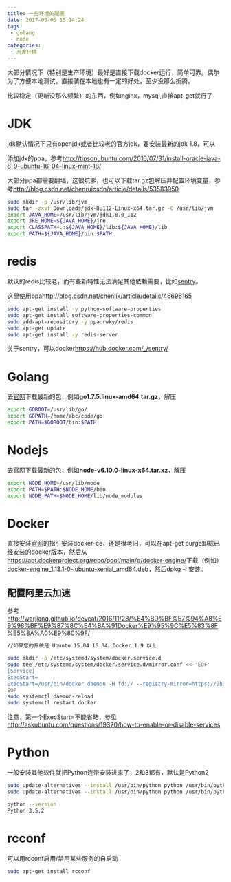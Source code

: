 ```yaml
---
title: 一些环境的配置
date: 2017-03-05 15:14:24
tags:
 - golang
 - node
categories:
 - 开发环境
---
```



大部分情况下（特别是生产环境）最好是直接下载docker运行，简单可靠。偶尔为了方便本地测试，直接装在本地也有一定的好处，至少没那么折腾。

比较稳定（更新没那么频繁）的东西，例如nginx，mysql,直接apt-get就行了

# JDK
jdk默认情况下只有openjdk或者比较老的官方jdk，要安装最新的jdk 1.8，可以

添加jdk的ppa，参考<http://tipsonubuntu.com/2016/07/31/install-oracle-java-8-9-ubuntu-16-04-linux-mint-18/>

大部分ppa都需要翻墙，这很坑爹，也可以下载tar.gz包解压并配置环境变量，参考<http://blog.csdn.net/chenruicsdn/article/details/53583950>

``` bash
sudo mkdir -p /usr/lib/jvm
sudo tar -zxvf Downloads/jdk-8u112-Linux-x64.tar.gz -C /usr/lib/jvm
export JAVA_HOME=/usr/lib/jvm/jdk1.8.0_112
export JRE_HOME=${JAVA_HOME}/jre
export CLASSPATH=.:${JAVA_HOME}/lib:${JAVA_HOME}/lib
export PATH=${JAVA_HOME}/bin:$PATH
```

# redis
默认的redis比较老，而有些新特性无法满足其他依赖需要，比如[sentry](https://sentry.io/welcome/)。

这里使用ppa<http://blog.csdn.net/chenlix/article/details/46696165>

``` bash
sudo apt-get install -y python-software-properties
sudo apt-get install software-properties-common
sudo add-apt-repository -y ppa:rwky/redis
sudo apt-get update
sudo apt-get install -y redis-server
```

关于sentry，可以docker<https://hub.docker.com/_/sentry/>

# Golang
去[官网](https://golang.org/dl/)下载最新的包，例如**go1.7.5.linux-amd64.tar.gz**，解压

``` bash
export GOROOT=/usr/lib/go/
export GOPATH=/home/abc/code/go
export PATH=$GOROOT/bin:$PATH
```

# Nodejs
去[官网](https://nodejs.org/en/download/)下载最新的包，例如**node-v6.10.0-linux-x64.tar.xz**，解压

``` bash
export NODE_HOME=/usr/lib/node
export PATH=$PATH:$NODE_HOME/bin
export NODE_PATH=$NODE_HOME/lib/node_modules
```

# Docker
直接安装[官网](https://docs.docker.com/engine/installation/linux/ubuntu/#install-using-the-repository)的指引安装docker-ce，还是很老旧，可以在apt-get purge卸载已经安装的docker版本，然后从<https://apt.dockerproject.org/repo/pool/main/d/docker-engine/>下载（例如）[docker-engine_1.13.1-0~ubuntu-xenial_amd64.deb](https://apt.dockerproject.org/repo/pool/main/d/docker-engine/docker-engine_1.13.1-0~ubuntu-xenial_amd64.deb)，然后dpkg -i 安装。

## 配置阿里云加速
参考<http://warjiang.github.io/devcat/2016/11/28/%E4%BD%BF%E7%94%A8%E9%98%BF%E9%87%8C%E4%BA%91Docker%E9%95%9C%E5%83%8F%E5%8A%A0%E9%80%9F/>

``` bash
//如果您的系统是 Ubuntu 15.04 16.04，Docker 1.9 以上

sudo mkdir -p /etc/systemd/system/docker.service.d
sudo tee /etc/systemd/system/docker.service.d/mirror.conf <<-'EOF'
[Service]
ExecStart=
ExecStart=/usr/bin/docker daemon -H fd:// --registry-mirror=https://2h3po24q.mirror.aliyuncs.com
EOF
sudo systemctl daemon-reload
sudo systemctl restart docker
```

注意，第一个ExecStart=不能省略，参见<http://askubuntu.com/questions/19320/how-to-enable-or-disable-services>

# Python
一般安装其他软件就把Python连带安装进来了，2和3都有，默认是Python2

``` bash
sudo update-alternatives --install /usr/bin/python python /usr/bin/python2 100
sudo update-alternatives --install /usr/bin/python python /usr/bin/python3 500

python --version
Python 3.5.2

```

# rcconf
可以用rcconf启用/禁用某些服务的自启动

``` bash
sudo apt-get install rcconf
```


